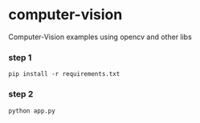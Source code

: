 # computer-vision

Computer-Vision examples using opencv and other libs

### step 1

`pip install -r requirements.txt`

### step 2

`python app.py`
